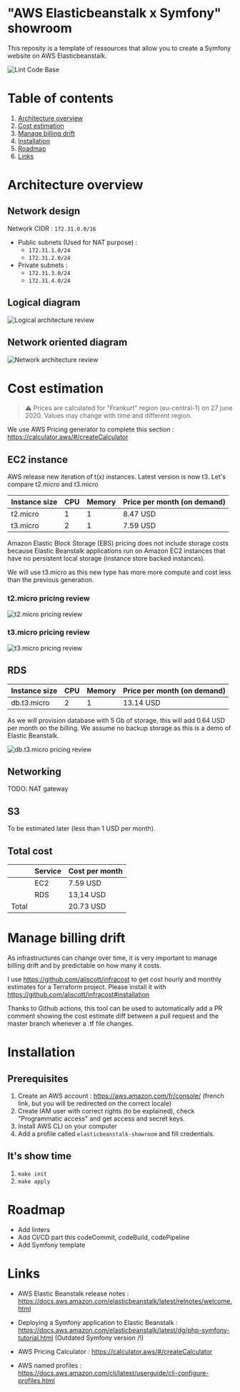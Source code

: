 # "AWS Elasticbeanstalk x Symfony" showroom
This reposity is a template of ressources that allow you to create a Symfony website on AWS Elasticbeanstalk.

![Lint Code Base](https://github.com/jeremychauvet/elasticbeanstalk-showroom/workflows/Lint%20Code%20Base/badge.svg)

# Table of contents
1. [Architecture overview](#architecture)
2. [Cost estimation](#cost-estimation)
3. [Manage billing drift](#billing-drift)
4. [Installation](#installation)
5. [Roadmap](#roadmap)
6. [Links](#links)

<a name="architecture"></a>
# Architecture overview

## Network design

Network CIDR : `172.31.0.0/16`

* Public subnets (Used for NAT purpose) : 
  * `172.31.1.0/24`
  * `172.31.2.0/24`
* Private subnets : 
  * `172.31.3.0/24`
  * `172.31.4.0/24`  

## Logical diagram
![Logical architecture review](docs/architecture/logical.png)

## Network oriented diagram
![Network architecture review](docs/architecture/network.png)

<a name="cost-estimation"></a>
# Cost estimation 
> :warning: Prices are calculated for "Frankurt" region (eu-central-1) on 27 june 2020. Values may change with time and different region.

We use AWS Pricing generator to complete this section : https://calculator.aws/#/createCalculator

## EC2 instance
AWS release new iteration of t(x) instances. Latest version is now t3. Let's compare t2.micro and t3.micro

| Instance size | CPU | Memory | Price per month (on demand) |
|---------------|-----|--------|-----------------------------|
| t2.micro      | 1   | 1      | 8.47 USD                    |
| t3.micro      | 2   | 1      | 7.59 USD                    |

Amazon Elastic Block Storage (EBS) pricing does not include storage costs because Elastic Beanstalk applications run on Amazon EC2 instances that have no persistent local storage (instance store backed instances).

We will use t3.micro as this new type has more more compute and cost less than the previous generation.

### t2.micro pricing review
![t2.micro pricing review](docs/pricing/ec2/t2.micro.png)
### t3.micro pricing review
![t3.micro pricing review](docs/pricing/ec2/t3.micro.png)

## RDS
| Instance size    | CPU | Memory | Price per month (on demand) |
|------------------|-----|--------|-----------------------------|
| db.t3.micro      | 2   | 1      | 13.14 USD                   |

As we will provision database with 5 Gb of storage, this will add 0.64 USD per month on the billing. We assume no backup storage as this is a demo of Elastic Beanstalk.

![db.t3.micro pricing review](docs/pricing/rds/db.t3.micro.png)

## Networking

TODO: NAT gateway

## S3
To be estimated later (less than 1 USD per month).

## Total cost
|       | Service | Cost per month |
|-------|---------|----------------|
|       | EC2     | 7.59 USD       |
|       | RDS     | 13,14 USD      |
| Total |         | 20.73 USD      |

<a name="billing-drift"></a>
# Manage billing drift
As infrastructures can change over time, it is very important to manage billing drift and by predictable on how many it costs.

I use https://github.com/aliscott/infracost to get cost hourly and monthly estimates for a Terraform project.
Please install it with https://github.com/aliscott/infracost#installation

Thanks to Github actions, this tool can be used to automatically add a PR comment showing the cost estimate diff between a pull request and the master branch whenever a .tf file changes.

<a name="installation"></a>
# Installation

## Prerequisites
1. Create an AWS account : https://aws.amazon.com/fr/console/ (french link, but you will be redirected on the correct locale)
2. Create IAM user with correct rights (to be explained), check "Programmatic access" and get access and secret keys.
3. Install AWS CLI on your computer
4. Add a profile called `elasticbeanstalk-showroom` and fill credentials.

## It's show time
1. `make init`
2. `make apply`

<a name="roadmap"></a>
# Roadmap
* Add linters
* Add CI/CD part this codeCommit, codeBuild, codePipeline 
* Add Symfony template


<a name="links"></a>
# Links
* AWS Elastic Beanstalk release notes : https://docs.aws.amazon.com/elasticbeanstalk/latest/relnotes/welcome.html

* Deploying a Symfony application to Elastic Beanstalk : https://docs.aws.amazon.com/elasticbeanstalk/latest/dg/php-symfony-tutorial.html (Outdated Symfony version /!\)

* AWS Pricing Calculator : https://calculator.aws/#/createCalculator

* AWS named profiles : https://docs.aws.amazon.com/cli/latest/userguide/cli-configure-profiles.html
